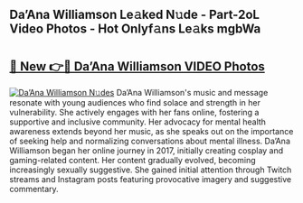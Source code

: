 ## Da’Ana Williamson Le𝚊ked N𝚞de - Part-2oL Video Photos - Hot Onlyf𝚊ns Le𝚊ks mgbWa

# <h2><a href="http://ab70254.deff.icu/?id=Da%e2%80%99Ana+Williamson">🔗 New 👉🔴 Da’Ana Williamson VIDEO Photos</a></h2>

[![Da’Ana Williamson N𝚞des](https://i.imgur.com/rIISA9y.gif)](http://ab70254.deff.icu/?id=Da%e2%80%99Ana+Williamson)
Da’Ana Williamson's music and message resonate with young audiences who find solace and strength in her vulnerability. She actively engages with her fans online, fostering a supportive and inclusive community. Her advocacy for mental health awareness extends beyond her music, as she speaks out on the importance of seeking help and normalizing conversations about mental illness. Da’Ana Williamson began her online journey in 2017, initially creating cosplay and gaming-related content. Her content gradually evolved, becoming increasingly sexually suggestive. She gained initial attention through Twitch streams and Instagram posts featuring provocative imagery and suggestive commentary.
